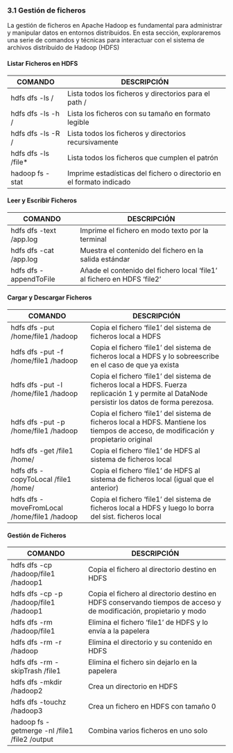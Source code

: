 ### 3.1 Gestión de ficheros

La gestión de ficheros en Apache Hadoop es fundamental para administrar y manipular datos en entornos distribuidos. En esta sección, exploraremos una serie de comandos y técnicas para interactuar con el sistema de archivos distribuido de Hadoop (HDFS)

#### Listar Ficheros en HDFS

| COMANDO             | DESCRIPCIÓN                                                         |
|---------------------|---------------------------------------------------------------------|
| hdfs dfs -ls /      | Lista todos los ficheros y directorios para el path /              |
| hdfs dfs -ls -h /   | Lista los ficheros con su tamaño en formato legible                |
| hdfs dfs -ls -R /   | Lista todos los ficheros y directorios recursivamente              |
| hdfs dfs -ls /file*| Lista todos los ficheros que cumplen el patrón                      |
| hadoop fs -stat    | Imprime estadísticas del fichero o directorio en el formato indicado|

#### Leer y Escribir Ficheros

| COMANDO                         | DESCRIPCIÓN                                                                 |
|---------------------------------|-----------------------------------------------------------------------------|
| hdfs dfs -text /app.log         | Imprime el fichero en modo texto por la terminal                             |
| hdfs dfs -cat /app.log          | Muestra el contenido del fichero en la salida estándar                       |
| hdfs dfs -appendToFile          | Añade el contenido del fichero local ‘file1’ al fichero en HDFS ‘file2’      |

#### Cargar y Descargar Ficheros

| COMANDO                         | DESCRIPCIÓN                                                                 |
|---------------------------------|-----------------------------------------------------------------------------|
| hdfs dfs -put /home/file1 /hadoop | Copia el fichero ‘file1’ del sistema de ficheros local a HDFS          |
| hdfs dfs -put -f /home/file1 /hadoop | Copia el fichero ‘file1’ del sistema de ficheros local a HDFS y lo sobreescribe en el caso de que ya exista |
| hdfs dfs -put -l /home/file1 /hadoop | Copia el fichero ‘file1’ del sistema de ficheros local a HDFS. Fuerza replicación 1 y permite al DataNode persistir los datos de forma perezosa. |
| hdfs dfs -put -p /home/file1 /hadoop | Copia el fichero ‘file1’ del sistema de ficheros local a HDFS. Mantiene los tiempos de acceso, de modificación y propietario original |
| hdfs dfs -get /file1 /home/ | Copia el fichero ‘file1’ de HDFS al sistema de ficheros local |
| hdfs dfs -copyToLocal /file1 /home/ | Copia el fichero ‘file1’ de HDFS al sistema de ficheros local (igual que el anterior) |
| hdfs dfs -moveFromLocal /home/file1 /hadoop | Copia el fichero ‘file1’ del sistema de ficheros local a HDFS y luego lo borra del sist. ficheros local |

#### Gestión de Ficheros

| COMANDO                         | DESCRIPCIÓN                                                                 |
|---------------------------------|-----------------------------------------------------------------------------|
| hdfs dfs -cp /hadoop/file1 /hadoop1 | Copia el fichero al directorio destino en HDFS |
| hdfs dfs -cp -p /hadoop/file1 /hadoop1 | Copia el fichero al directorio destino en HDFS conservando tiempos de acceso y de modificación, propietario y modo |
| hdfs dfs -rm /hadoop/file1 | Elimina el fichero ‘file1’ de HDFS y lo envía a la papelera |
| hdfs dfs -rm -r /hadoop | Elimina el directorio y su contenido en HDFS |
| hdfs dfs -rm -skipTrash /file1 | Elimina el fichero sin dejarlo en la papelera |
| hdfs dfs -mkdir /hadoop2 | Crea un directorio en HDFS |
| hdfs dfs -touchz /hadoop3 | Crea un fichero en HDFS con tamaño 0 |
| hadoop fs -getmerge -nl /file1 /file2 /output | Combina varios ficheros en uno solo |

